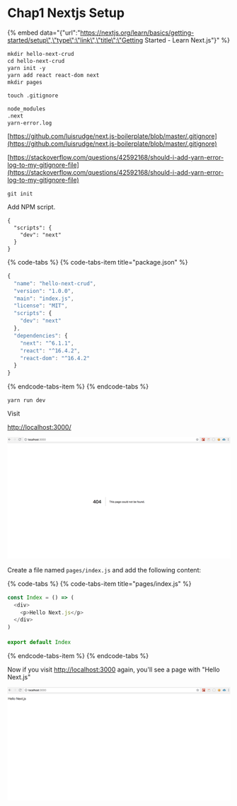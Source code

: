 # Chap1 Nextjs Setup

{% embed data="{\"url\":\"https://nextjs.org/learn/basics/getting-started/setup\",\"type\":\"link\",\"title\":\"Getting Started - Learn Next.js\"}" %}



```text
mkdir hello-next-crud
cd hello-next-crud
yarn init -y
yarn add react react-dom next
mkdir pages
```



```text
touch .gitignore
```



```text
node_modules
.next
yarn-error.log
```



[https://github.com/luisrudge/next.js-boilerplate/blob/master/.gitignore](https://github.com/luisrudge/next.js-boilerplate/blob/master/.gitignore)

[https://stackoverflow.com/questions/42592168/should-i-add-yarn-error-log-to-my-gitignore-file](https://stackoverflow.com/questions/42592168/should-i-add-yarn-error-log-to-my-gitignore-file)



```text
git init
```



Add NPM script.

```text
{
  "scripts": {
    "dev": "next"
  }
}
```



{% code-tabs %}
{% code-tabs-item title="package.json" %}
```javascript
{
  "name": "hello-next-crud",
  "version": "1.0.0",
  "main": "index.js",
  "license": "MIT",
  "scripts": {
    "dev": "next"
  },
  "dependencies": {
    "next": "^6.1.1",
    "react": "^16.4.2",
    "react-dom": "^16.4.2"
  }
}
```
{% endcode-tabs-item %}
{% endcode-tabs %}



```text
yarn run dev
```



Visit

[http://localhost:3000/](http://localhost:3000/)



![](.gitbook/assets/sukurnshotto-2018-08-16-90233.png)



Create a file named `pages/index.js` and add the following content:  


{% code-tabs %}
{% code-tabs-item title="pages/index.js" %}
```javascript
const Index = () => (
  <div>
    <p>Hello Next.js</p>
  </div>
)

export default Index
```
{% endcode-tabs-item %}
{% endcode-tabs %}



Now if you visit [http://localhost:3000](http://localhost:3000/) again, you'll see a page with "Hello Next.js"  


![](.gitbook/assets/sukurnshotto-2018-08-16-90412.png)







